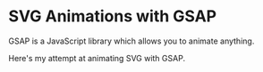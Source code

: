 # SVG Animations with GSAP

GSAP is a JavaScript library which allows you to animate anything. 

Here's my attempt at animating SVG with GSAP. 

